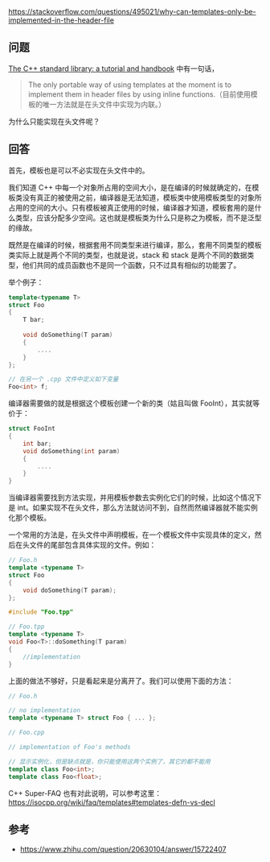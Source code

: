 <https://stackoverflow.com/questions/495021/why-can-templates-only-be-implemented-in-the-header-file>

## 问题

[The C++ standard library: a tutorial and handbook](http://books.google.com/books?id=n9VEG2Gp5pkC&pg=PA10&lpg=PA10&dq=%22The%20only%20portable%20way%20of%20using%20templates%20at%20the%20moment%20is%20to%20implement%20them%20in%20header%20files%20by%20using%20inline%20functions.%22&source=bl&ots=Ref8pl8dPX&sig=t4K5gvxtBblpcujNxodpwMfei8I&hl=en&ei=qkR6TvbiGojE0AHq4IzqAg&sa=X&oi=book_result&ct=result&resnum=3&ved=0CC8Q6AEwAg#v=onepage&q=%22The%20only%20portable%20way%20of%20using%20templates%20at%20the%20moment%20is%20to%20implement%20them%20in%20header%20files%20by%20using%20inline%20functions.%22&f=false) 中有一句话，

>The only portable way of using templates at the moment is to implement them in header files by using inline functions.（目前使用模板的唯一方法就是在头文件中实现为内联。）

为什么只能实现在头文件呢？

## 回答

首先，模板也是可以不必实现在头文件中的。

我们知道 C++ 中每一个对象所占用的空间大小，是在编译的时候就确定的，在模板类没有真正的被使用之前，编译器是无法知道，模板类中使用模板类型的对象所占用的空间的大小。只有模板被真正使用的时候，编译器才知道，模板套用的是什么类型，应该分配多少空间。这也就是模板类为什么只是称之为模板，而不是泛型的缘故。

既然是在编译的时候，根据套用不同类型来进行编译，那么，套用不同类型的模板类实际上就是两个不同的类型，也就是说，stack<int> 和 stack<char> 是两个不同的数据类型，他们共同的成员函数也不是同一个函数，只不过具有相似的功能罢了。

举个例子：

```c++
template<typename T>
struct Foo
{
    T bar;
    
    void doSomething(T param)
    {
        ....
    }
};

// 在另一个 .cpp 文件中定义如下变量
Foo<int> f; 
```

编译器需要做的就是根据这个模板创建一个新的类（姑且叫做 FooInt），其实就等价于：

```c++
struct FooInt
{
    int bar;
    void doSomething(int param)
    {
        ....
    }
}
```

当编译器需要找到方法实现，并用模板参数去实例化它们的时候，比如这个情况下是 int。如果实现不在头文件，那么方法就访问不到，自然而然编译器就不能实例化那个模板。

一个常用的方法是，在头文件中声明模板，在一个模板文件中实现具体的定义，然后在头文件的尾部包含具体实现的文件。例如：

```c++
// Foo.h
template <typename T>
struct Foo
{
    void doSomething(T param);
};

#include "Foo.tpp"
```

```c++
// Foo.tpp
template <typename T>
void Foo<T>::doSomething(T param)
{
    //implementation
}
```

上面的做法不够好，只是看起来是分离开了。我们可以使用下面的方法：

```c++
// Foo.h

// no implementation
template <typename T> struct Foo { ... };

```

```c++
// Foo.cpp

// implementation of Foo's methods

// 显示实例化，但是缺点就是，你只能使用这两个实例了，其它的都不能用
template class Foo<int>;
template class Foo<float>;
```

C++ Super-FAQ 也有对此说明，可以参考这里： <https://isocpp.org/wiki/faq/templates#templates-defn-vs-decl>

## 参考

- https://www.zhihu.com/question/20630104/answer/15722407
